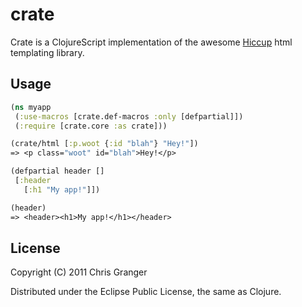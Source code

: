 # crate

Crate is a ClojureScript implementation of the awesome [Hiccup](https://github.com/weavejester/hiccup/) html templating library.

## Usage

```clojure
(ns myapp
 (:use-macros [crate.def-macros :only [defpartial]])
 (:require [crate.core :as crate]))

(crate/html [:p.woot {:id "blah"} "Hey!"])
=> <p class="woot" id="blah">Hey!</p>

(defpartial header []
 [:header
   [:h1 "My app!"]])

(header)
=> <header><h1>My app!</h1></header>

```

## License

Copyright (C) 2011 Chris Granger

Distributed under the Eclipse Public License, the same as Clojure.
